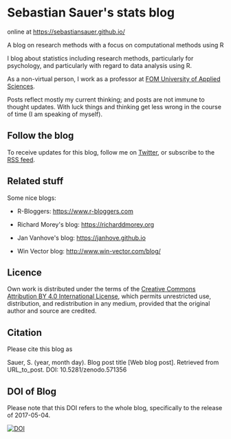 # Sebastian Sauer's stats blog 

online at <https://sebastiansauer.github.io/>


A blog on research methods with a focus on computational methods using R



I blog about statistics including research methods, particularly for psychology, and particularly with regard to data analysis using R.

As a non-virtual person, I work as a professor at [FOM University of Applied Sciences](https://www.fom.de/die-fom-englisch/the-university-for-the-professionals.html). 

Posts reflect mostly my current thinking; and posts are not immune to thought updates. With luck things and thinking get less wrong in the course of time (I am speaking of myself).


## Follow the blog

To receive updates for this blog, follow me on [Twitter](https://twitter.com/sauer_sebastian), or subscribe to the [RSS feed](https://sebastiansauer.github.io/feed.xml).


## Related stuff

Some nice blogs:

- R-Bloggers: <https://www.r-bloggers.com>

- Richard Morey's blog: <https://richarddmorey.org>

- Jan Vanhove's blog: <https://janhove.github.io>

- Win Vector blog: <http://www.win-vector.com/blog/>


## Licence

Own work is distributed under the terms of the [Creative Commons Attribution BY 4.0 International License](https://creativecommons.org/licenses/by/4.0/), which permits unrestricted use, distribution, and redistribution in any medium, provided that the original author and source are credited.


## Citation

Please cite this blog as

Sauer, S. (year, month day). Blog post title [Web blog post]. Retrieved from URL_to_post. DOI: 10.5281/zenodo.571356

## DOI of Blog

Please note that this DOI refers to the whole blog, specifically to the release of 2017-05-04.

[![DOI](https://zenodo.org/badge/73370743.svg)](https://zenodo.org/badge/latestdoi/73370743)

